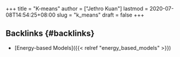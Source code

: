 +++
title = "K-means"
author = ["Jethro Kuan"]
lastmod = 2020-07-08T14:54:25+08:00
slug = "k_means"
draft = false
+++

## Backlinks {#backlinks}

- [Energy-based Models]({{< relref "energy_based_models" >}})
